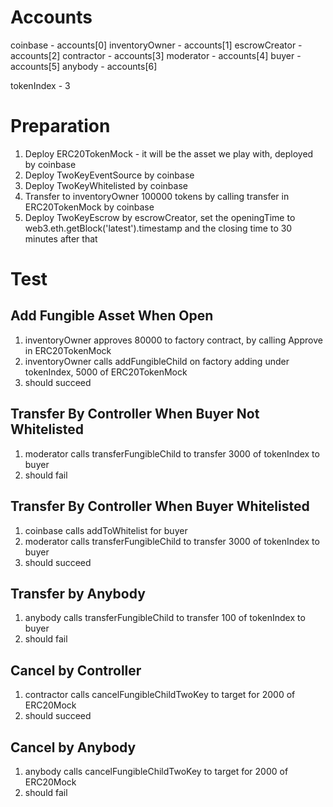 # Accounts

coinbase - accounts[0]
inventoryOwner - accounts[1]
escrowCreator - accounts[2]
contractor - accounts[3]
moderator - accounts[4]
buyer - accounts[5]
anybody - accounts[6]

tokenIndex - 3

# Preparation

1. Deploy ERC20TokenMock - it will be the asset we play with, deployed 
by coinbase
2. Deploy TwoKeyEventSource by coinbase
3. Deploy TwoKeyWhitelisted by coinbase
4. Transfer to inventoryOwner 100000 tokens by calling transfer in ERC20TokenMock by coinbase
5. Deploy TwoKeyEscrow by escrowCreator, set the openingTime to web3.eth.getBlock('latest').timestamp and the closing time to 30 minutes after that

# Test

## Add Fungible Asset When Open

1. inventoryOwner approves 80000 to factory contract, by calling Approve in ERC20TokenMock
2. inventoryOwner calls addFungibleChild on factory adding under tokenIndex, 5000 of ERC20TokenMock
3. should succeed


## Transfer By Controller When Buyer Not Whitelisted

1. moderator calls transferFungibleChild to transfer 3000 of tokenIndex to buyer
2. should fail

## Transfer By Controller When Buyer Whitelisted

1. coinbase calls addToWhitelist for buyer
2. moderator calls transferFungibleChild to transfer 3000 of tokenIndex to buyer
3. should succeed


## Transfer by Anybody

1. anybody calls transferFungibleChild to transfer 100 of tokenIndex to buyer
3. should fail

## Cancel by Controller

1. contractor calls cancelFungibleChildTwoKey to target for 2000 of ERC20Mock
2. should succeed

## Cancel by Anybody

1. anybody calls cancelFungibleChildTwoKey to target for 2000 of ERC20Mock
2. should fail

